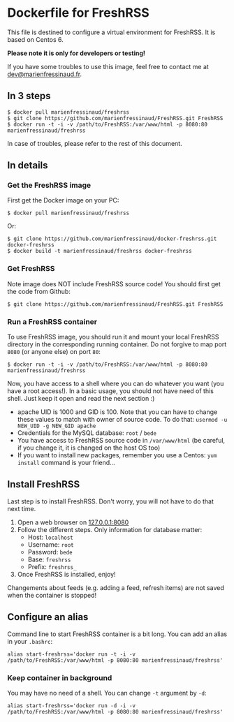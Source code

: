 # Dockerfile for FreshRSS

This file is destined to configure a virtual environment for FreshRSS. It is
based on Centos 6.

**Please note it is only for developers or testing!**

If you have some troubles to use this image, feel free to contact me at
dev@marienfressinaud.fr.


## In 3 steps

```
$ docker pull marienfressinaud/freshrss
$ git clone https://github.com/marienfressinaud/FreshRSS.git FreshRSS
$ docker run -t -i -v /path/to/FreshRSS:/var/www/html -p 8080:80 marienfressinaud/freshrss
```

In case of troubles, please refer to the rest of this document.


## In details
### Get the FreshRSS image

First get the Docker image on your PC:

```
$ docker pull marienfressinaud/freshrss
```

Or:

```
$ git clone https://github.com/marienfressinaud/docker-freshrss.git docker-freshrss
$ docker build -t marienfressinaud/freshrss docker-freshrss
```

### Get FreshRSS

Note image does NOT include FreshRSS source code! You should first get the code
from Github:

```
$ git clone https://github.com/marienfressinaud/FreshRSS.git FreshRSS
```

### Run a FreshRSS container

To use FreshRSS image, you should run it and mount your local FreshRSS
directory in the corresponding running container. Do not forgive to map port
```8080``` (or anyone else) on port ```80```:

```
$ docker run -t -i -v /path/to/FreshRSS:/var/www/html -p 8080:80 marienfressinaud/freshrss
```

Now, you have access to a shell where you can do whatever you want (you have a
root access!). In a basic usage, you should not have need of this shell. Just
keep it open and read the next section :)

- apache UID is 1000 and GID is 100. Note that you can have to change these
  values to match with owner of source code. To do that: ```usermod -u NEW_UID
  -g NEW_GID apache```
- Credentials for the MySQL database: ```root``` / ```bede```
- You have access to FreshRSS source code in ```/var/www/html``` (be careful, if you
  change it, it is changed on the host OS too)
- If you want to install new packages, remember you use a Centos: ```yum
  install``` command is your friend…


## Install FreshRSS
Last step is to install FreshRSS. Don't worry, you will not have to do that
next time.

1. Open a web browser on [127.0.0.1:8080](http://127.0.0.1:8080)
2. Follow the different steps. Only information for database matter:
	- Host: ```localhost```
	- Username: ```root```
	- Password: ```bede```
	- Base: ```freshrss```
	- Prefix: ```freshrss_```
3. Once FreshRSS is installed, enjoy!

Changements about feeds (e.g. adding a feed, refresh items) are not saved when
the container is stopped!


## Configure an alias

Command line to start FreshRSS container is a bit long. You can add an alias in
your ```.bashrc```:

```
alias start-freshrss='docker run -t -i -v /path/to/FreshRSS:/var/www/html -p 8080:80 marienfressinaud/freshrss'
```


### Keep container in background
You may have no need of a shell. You can change ```-t``` argument by ```-d```:

```
alias start-freshrss='docker run -d -i -v /path/to/FreshRSS:/var/www/html -p 8080:80 marienfressinaud/freshrss'
```
